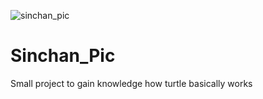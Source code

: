 ![sinchan_pic](https://github.com/NandanBharadwaj1606/Sinchan_Pic/assets/112560606/c402e8c7-9955-4d17-81f3-93e6d1049de4)
# Sinchan_Pic
Small project to gain knowledge how turtle basically works 
